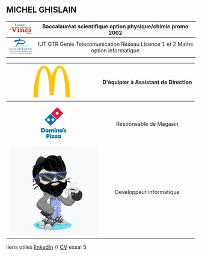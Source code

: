 ## MICHEL GHISLAIN 


| ![Image](lycée.png) | Baccalauréat scientifique option physique/chimie promo 2002  |
| ------------------  | :------------------------------------------------------------: |
| ![Image](univ.png)| IUT GTR Genie Telecomunication Réseau   Licence 1 et 2 Maths option informatique |


|![Image](mc.png)|D'équipier à Assistant de Direction|
|:-------------:|:-----------------------------------: |
|![Image](dom.png)|Responsable de Magasin|
|![Image](cat.png)|Developpeur informatique|


 




liens utiles [linkedin](https://www.linkedin.com/in/ghislain-michel-31b024153/) // [CV](CV_Ghislain_Michel_M2i.docx) essai 5



 
 
